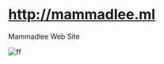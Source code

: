 # http://mammadlee.ml
Mammadlee Web Site

![ff](https://user-images.githubusercontent.com/61503554/114350047-bd0c9a80-9b79-11eb-9762-a0d8e7a0d6b4.jpg)
